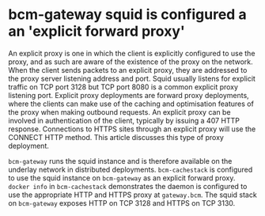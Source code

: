 # bcm-gateway squid is configured a an 'explicit forward proxy'
An explicit proxy is one in which the client is explicitly configured to use the proxy, and as such are aware of the existence of the proxy on the network. When the client sends packets to an explicit proxy, they are addressed to the proxy server listening address and port. Squid usually listens for explicit traffic on TCP port 3128 but TCP port 8080 is a common explicit proxy listening port. Explicit proxy deployments are forward proxy deployments, where the clients can make use of the caching and optimisation features of the proxy when making outbound requests. An explicit proxy can be involved in authentication of the client, typically by issuing a 407 HTTP response. Connections to HTTPS sites through an explicit proxy will use the CONNECT HTTP method. This article discusses this type of proxy deployment.

`bcm-gateway` runs the squid instance and is therefore available on the underlay network in distributed deployments. `bcm-cachestack` is configured to use the squid instance on `bcm-gateway` as an explicit forward proxy.  `docker info` in `bcm-cachestack` demonstrates the daemon is configured to use the appropriate HTTP and HTTPS proxy at `gateway.bcm`. The squid stack on `bcm-gateway` exposes HTTP on TCP 3128 and HTTPS on TCP 3130.